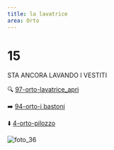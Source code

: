 ```yaml
---
title: la lavatrice
area: Orto
---
```

# 15
STA ANCORA LAVANDO I VESTITI

🔍  [97-orto-lavatrice_apri](97-orto-lavatrice_apri.md)

➡️ [94-orto-i bastoni](94-orto-i%20bastoni.md)

⬇️ [4-orto-pilozzo](4-orto-pilozzo.md)

![foto_36](_assets/preview_color/foto_36.jpg)